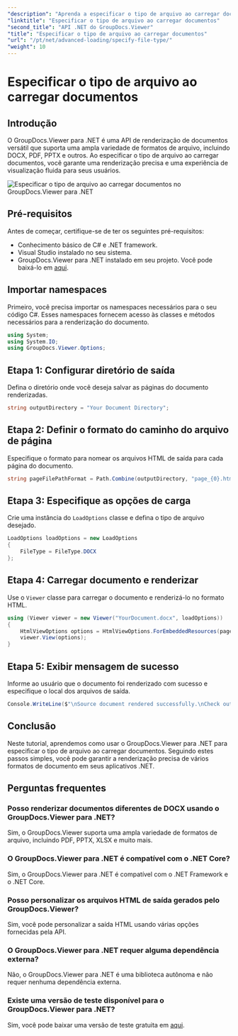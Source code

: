 ```yaml
---
"description": "Aprenda a especificar o tipo de arquivo ao carregar documentos usando o GroupDocs.Viewer para .NET. Renderize vários formatos com precisão em seus aplicativos .NET."
"linktitle": "Especificar o tipo de arquivo ao carregar documentos"
"second_title": "API .NET do GroupDocs.Viewer"
"title": "Especificar o tipo de arquivo ao carregar documentos"
"url": "/pt/net/advanced-loading/specify-file-type/"
"weight": 10
---
```


# Especificar o tipo de arquivo ao carregar documentos

## Introdução
O GroupDocs.Viewer para .NET é uma API de renderização de documentos versátil que suporta uma ampla variedade de formatos de arquivo, incluindo DOCX, PDF, PPTX e outros. Ao especificar o tipo de arquivo ao carregar documentos, você garante uma renderização precisa e uma experiência de visualização fluida para seus usuários.

![Especificar o tipo de arquivo ao carregar documentos no GroupDocs.Viewer para .NET](/viewer/advanced-loading/specify-file-type-when-loading-documents-img.png)

## Pré-requisitos
Antes de começar, certifique-se de ter os seguintes pré-requisitos:
- Conhecimento básico de C# e .NET framework.
- Visual Studio instalado no seu sistema.
- GroupDocs.Viewer para .NET instalado em seu projeto. Você pode baixá-lo em [aqui](https://releases.groupdocs.com/viewer/net/).
##
## Importar namespaces
Primeiro, você precisa importar os namespaces necessários para o seu código C#. Esses namespaces fornecem acesso às classes e métodos necessários para a renderização do documento.
```csharp
using System;
using System.IO;
using GroupDocs.Viewer.Options;
```
## Etapa 1: Configurar diretório de saída
Defina o diretório onde você deseja salvar as páginas do documento renderizadas.
```csharp
string outputDirectory = "Your Document Directory";
```
## Etapa 2: Definir o formato do caminho do arquivo de página
Especifique o formato para nomear os arquivos HTML de saída para cada página do documento.
```csharp
string pageFilePathFormat = Path.Combine(outputDirectory, "page_{0}.html");
```
## Etapa 3: Especifique as opções de carga
Crie uma instância do `LoadOptions` classe e defina o tipo de arquivo desejado.
```csharp
LoadOptions loadOptions = new LoadOptions
{
    FileType = FileType.DOCX
};
```
## Etapa 4: Carregar documento e renderizar
Use o `Viewer` classe para carregar o documento e renderizá-lo no formato HTML.
```csharp
using (Viewer viewer = new Viewer("YourDocument.docx", loadOptions))
{
    HtmlViewOptions options = HtmlViewOptions.ForEmbeddedResources(pageFilePathFormat);
    viewer.View(options);
}
```
## Etapa 5: Exibir mensagem de sucesso
Informe ao usuário que o documento foi renderizado com sucesso e especifique o local dos arquivos de saída.
```csharp
Console.WriteLine($"\nSource document rendered successfully.\nCheck output in {outputDirectory}.");
```

## Conclusão
Neste tutorial, aprendemos como usar o GroupDocs.Viewer para .NET para especificar o tipo de arquivo ao carregar documentos. Seguindo estes passos simples, você pode garantir a renderização precisa de vários formatos de documento em seus aplicativos .NET.
## Perguntas frequentes
### Posso renderizar documentos diferentes de DOCX usando o GroupDocs.Viewer para .NET?
Sim, o GroupDocs.Viewer suporta uma ampla variedade de formatos de arquivo, incluindo PDF, PPTX, XLSX e muito mais.
### O GroupDocs.Viewer para .NET é compatível com o .NET Core?
Sim, o GroupDocs.Viewer para .NET é compatível com o .NET Framework e o .NET Core.
### Posso personalizar os arquivos HTML de saída gerados pelo GroupDocs.Viewer?
Sim, você pode personalizar a saída HTML usando várias opções fornecidas pela API.
### O GroupDocs.Viewer para .NET requer alguma dependência externa?
Não, o GroupDocs.Viewer para .NET é uma biblioteca autônoma e não requer nenhuma dependência externa.
### Existe uma versão de teste disponível para o GroupDocs.Viewer para .NET?
Sim, você pode baixar uma versão de teste gratuita em [aqui](https://releases.groupdocs.com/viewer/net/).